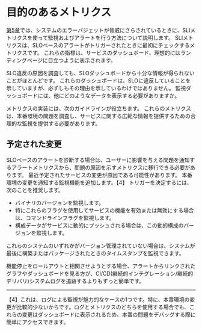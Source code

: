# 目的のあるメトリクス

[第5章](../../05_alerting-on-slos/README.md)では、システムのエラーバジェットが脅威にさらされているときに、SLIメトリクスを使って監視およびアラートを行う方法について説明します。
SLIメトリクスは、SLOベースのアラートがトリガーされたときに最初にチェックするメトリクスです。
これらの指標は、サービスのダッシュボード、理想的にはランディングページに目立つように表示されます。

SLO違反の原因を調査しても、SLOダッシュボードから十分な情報が得られないことがほとんどです。
これらのダッシュボードは、SLOに違反していることを示していますが、必ずしもその理由を示しているわけではありません。
監視ダッシュボードには、他にどのようなデータを表示する必要がありますか。

メトリクスの実装には、次のガイドラインが役立ちます。
これらのメトリクスは、本番環境の問題を調査し、サービスに関する広範な情報を提供するための合理的な監視を提供する必要があります。

## 予定された変更

SLOベースのアラートを診断する場合は、ユーザーに影響を与える問題を通知するアラートメトリクスから、問題の原因を示すメトリクスに移行できる必要があります。
最近予定されたサービスの変更が原因である可能性があります。
本番環境の変更を通知する監視機能を追加します。【4】
トリガーを決定するには、次のことを推奨します。

* バイナリのバージョンを監視します。
* 特にこれらのフラグを使用してサービスの機能を有効または無効にする場合は、コマンドラインフラグを監視します。
* 構成データがサービスに動的にプッシュされる場合は、この動的構成のバージョンを監視します。

これらのシステムのいずれかがバージョン管理されていない場合は、システムが最後に構築またはパッケージされたときのタイムスタンプを監視できます。

機能停止をロールアウトと相関させようとする場合、アラートからリンクされたグラフやダッシュボードを見る方が、CI/CD(継続的インテグレーション/継続的デリバリ)システムログを追跡するよりもずっと簡単です。

----------
【4】これは、ログによる監視が魅力的なケースの1つです。特に、本番環境の変更が比較的少ないからです。ログとメトリクスのどちらを使用する場合でも、これらの変更はダッシュボードに表示されるため、本番の問題をデバッグする際に簡単にアクセスできます。
